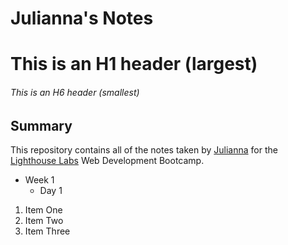 # Julianna's Notes

# This is an H1 header (largest)
###### This is an H6 header (smallest)

## Summary 

This repository contains all of the notes taken by [Julianna](https://github.com/juliannalim) for the [Lighthouse Labs](https://www.lighthouselabs.ca) Web Development Bootcamp.

* Week 1
  * Day 1
1. Item One
2. Item Two
3. Item Three